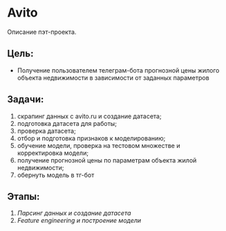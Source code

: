 # Avito
Описание пэт-проекта.



## Цель:
- Получение пользователем телеграм-бота прогнозной цены жилого объекта недвижимости в зависимости от заданных параметров

## Задачи:
1. скрапинг данных с avito.ru и создание датасета;
1. подготовка датасета для работы;
1. проверка датасета;
1. отбор и подготовка признаков к моделированию;
1. обучение модели, проверка на тестовом множестве и корректировка модели;
1. получение прогнозной цены по параметрам объекта жилой недвижимости;
1. обернуть модель в тг-бот

## Этапы:
1. *Парсинг данных и создание датасета*
1. *Feature engineering и построение модели*